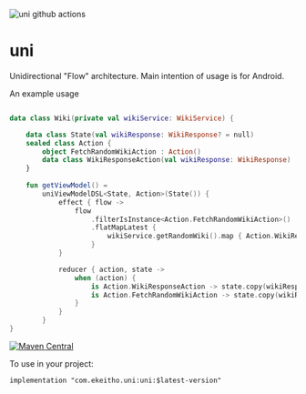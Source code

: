 ![uni github actions](https://github.com/ekeitho/uni/actions/workflows/android.yml/badge.svg)

# uni
Unidirectional "Flow" architecture. Main intention of usage is for Android.

An example usage
```kotlin

data class Wiki(private val wikiService: WikiService) {

    data class State(val wikiResponse: WikiResponse? = null)
    sealed class Action {
        object FetchRandomWikiAction : Action()
        data class WikiResponseAction(val wikiResponse: WikiResponse) : Action()
    }
    
    fun getViewModel() =
        uniViewModelDSL<State, Action>(State()) {
            effect { flow ->
                flow
                    .filterIsInstance<Action.FetchRandomWikiAction>()
                    .flatMapLatest {
                        wikiService.getRandomWiki().map { Action.WikiResponseAction(it) }
                    }
            }

            reducer { action, state ->
                when (action) {
                    is Action.WikiResponseAction -> state.copy(wikiResponse = action.wikiResponse)
                    is Action.FetchRandomWikiAction -> state.copy(wikiResponse = null)
                }
            }
        }
}
```

[![Maven Central](https://maven-badges.herokuapp.com/maven-central/com.ekeitho.uni/uni/badge.svg)](https://maven-badges.herokuapp.com/maven-central/com.ekeitho.uni/uni)

To use in your project:

```
implementation "com.ekeitho.uni:uni:$latest-version"
```
